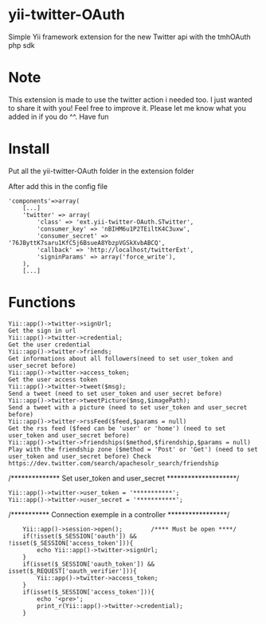 yii-twitter-OAuth
=================

Simple Yii framework extension for the new Twitter api with the tmhOAuth php sdk

Note
======================

This extension is made to use the twitter action i needed too. I just wanted to share it with you! Feel free to improve it. Please let me know what you added in if you do ^^. Have fun

Install
======================

Put all the yii-twitter-OAuth folder in the extension folder

After add this in the config file

    'components'=>array(
		[...]
		'twitter' => array(
			'class' => 'ext.yii-twitter-OAuth.STwitter',
			'consumer_key' => 'nBIHM6u1P2TEiltK4C3uxw',
			'consumer_secret' => '76JByttK7saru1KfC5j6BsueA8YbzpVGSkXvbABCQ',
			'callback' => 'http://localhost/twitterExt',
			'signinParams' => array('force_write'),
		),
		[...]
		

Functions
======================

	Yii::app()->twitter->signUrl;											Get the sign in url
	Yii::app()->twitter->credential;										Get the user credential
	Yii::app()->twitter->friends;											Get informations about all followers(need to set user_token and user_secret before)
	Yii::app()->twitter->access_token;										Get the user access token
	Yii::app()->twitter->tweet($msg);										Send a tweet (need to set user_token and user_secret before)
	Yii::app()->twitter->tweetPicture($msg,$imagePath);						Send a tweet with a picture (need to set user_token and user_secret before)
	Yii::app()->twitter->rssFeed($feed,$params = null)						Get the rss feed ($feed can be 'user' or 'home') (need to set user_token and user_secret before)
	Yii::app()->twitter->friendships($method,$firendship,$params = null)	Play with the friendship zone ($method = 'Post' or 'Get') (need to set user_token and user_secret before) Check https://dev.twitter.com/search/apachesolr_search/friendship
	
/************** Set user_token and user_secret ********************/

	Yii::app()->twitter->user_token = '***********';
	Yii::app()->twitter->user_secret = '***********';
	
	
/*********** Connection exemple in a controller *****************/

		Yii::app()->session->open();		/**** Must be open ****/
		if(!isset($_SESSION['oauth']) && !isset($_SESSION['access_token'])){
			echo Yii::app()->twitter->signUrl;
		}
		if(isset($_SESSION['oauth_token']) && isset($_REQUEST['oauth_verifier'])){
			Yii::app()->twitter->access_token;
		}
		if(isset($_SESSION['access_token'])){
			echo '<pre>';
			print_r(Yii::app()->twitter->credential);
		}
		

